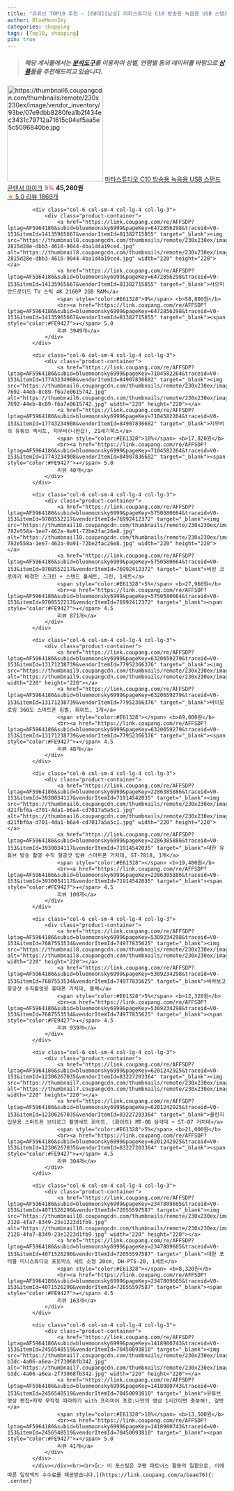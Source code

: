 ```yaml
---
title: "유튜브 TOP10 추천 - [60대][남성] 마타스튜디오 C10 방송용 녹음용 USB 스탠드 콘덴서 마이크"
author: BlueMoonSky
categories: shopping
tags: [Top10, shopping]
pin: true
---
```


> ##### 해당 게시물에서는 [**분석도구**](https://itemscout.io/)를 이용하여 **성별**, **연령별** 등의 데이터를 바탕으로 [**상품**](https://link.coupang.com/a/baae76)들을 추천해드리고 있습니다.
<div class="container"><div class="row">
            <div class="col-6 col-sm-4 col-lg-4 col-lg-3">
                <div class="product-container">
                    <a href="https://link.coupang.com/re/AFFSDP?lptag=AF5964186&subid=bluemoonsky6999&pageKey=6353139098&traceid=V0-153&itemId=13376493413&vendorItemId=80909703189" target="_blank"><img src="https://thumbnail6.coupangcdn.com/thumbnails/remote/230x230ex/image/vendor_inventory/93be/07e9dbb8280fea1b2f434ec3431c79712a71615c04ef5aa5e5c5096840be.jpg" alt="https://thumbnail6.coupangcdn.com/thumbnails/remote/230x230ex/image/vendor_inventory/93be/07e9dbb8280fea1b2f434ec3431c79712a71615c04ef5aa5e5c5096840be.jpg" width="220" height="220"></a>
                    <a href="https://link.coupang.com/re/AFFSDP?lptag=AF5964186&subid=bluemoonsky6999&pageKey=6353139098&traceid=V0-153&itemId=13376493413&vendorItemId=80909703189" target="_blank">마타스튜디오 C10 방송용 녹음용 USB 스탠드 콘덴서 마이크</a>
                    <span style="color:#E61328">9%</span> <b>45,260원</b>
                    <br><a href="https://link.coupang.com/re/AFFSDP?lptag=AF5964186&subid=bluemoonsky6999&pageKey=6353139098&traceid=V0-153&itemId=13376493413&vendorItemId=80909703189" target="_blank"><span style="color:#FE9427">★</span> 5.0
                    리뷰 1869개</a>
                </div>
            </div>
            
            <div class="col-6 col-sm-4 col-lg-4 col-lg-3">
                <div class="product-container">
                    <a href="https://link.coupang.com/re/AFFSDP?lptag=AF5964186&subid=bluemoonsky6999&pageKey=6472856298&traceid=V0-153&itemId=14135965667&vendorItemId=81382715855" target="_blank"><img src="https://thumbnail8.coupangcdn.com/thumbnails/remote/230x230ex/image/retail/images/9076909913854283-2815d28e-dbb3-4616-9044-4ba1d4a19ce4.jpg" alt="https://thumbnail8.coupangcdn.com/thumbnails/remote/230x230ex/image/retail/images/9076909913854283-2815d28e-dbb3-4616-9044-4ba1d4a19ce4.jpg" width="220" height="220"></a>
                    <a href="https://link.coupang.com/re/AFFSDP?lptag=AF5964186&subid=bluemoonsky6999&pageKey=6472856298&traceid=V0-153&itemId=14135965667&vendorItemId=81382715855" target="_blank">샤오미 안드로이드 TV 스틱 4K 2160P 2GB RAM</a>
                    <span style="color:#E61328">9%</span> <b>58,800원</b>
                    <br><a href="https://link.coupang.com/re/AFFSDP?lptag=AF5964186&subid=bluemoonsky6999&pageKey=6472856298&traceid=V0-153&itemId=14135965667&vendorItemId=81382715855" target="_blank"><span style="color:#FE9427">★</span> 5.0
                    리뷰 3949개</a>
                </div>
            </div>
            
            <div class="col-6 col-sm-4 col-lg-4 col-lg-3">
                <div class="product-container">
                    <a href="https://link.coupang.com/re/AFFSDP?lptag=AF5964186&subid=bluemoonsky6999&pageKey=7104582264&traceid=V0-153&itemId=17743234908&vendorItemId=84907836682" target="_blank"><img src="https://thumbnail6.coupangcdn.com/thumbnails/remote/230x230ex/image/retail/images/2023/02/01/14/3/7b65db3e-7692-44eb-8c89-f6a7e0615742.jpg" alt="https://thumbnail6.coupangcdn.com/thumbnails/remote/230x230ex/image/retail/images/2023/02/01/14/3/7b65db3e-7692-44eb-8c89-f6a7e0615742.jpg" width="220" height="220"></a>
                    <a href="https://link.coupang.com/re/AFFSDP?lptag=AF5964186&subid=bluemoonsky6999&pageKey=7104582264&traceid=V0-153&itemId=17743234908&vendorItemId=84907836682" target="_blank">지무비의 유튜브 엑시트, 지무비(나현갑), 21세기북스</a>
                    <span style="color:#E61328">10%</span> <b>17,820원</b>
                    <br><a href="https://link.coupang.com/re/AFFSDP?lptag=AF5964186&subid=bluemoonsky6999&pageKey=7104582264&traceid=V0-153&itemId=17743234908&vendorItemId=84907836682" target="_blank"><span style="color:#FE9427">★</span> 5.0
                    리뷰 40개</a>
                </div>
            </div>
            
            <div class="col-6 col-sm-4 col-lg-4 col-lg-3">
                <div class="product-container">
                    <a href="https://link.coupang.com/re/AFFSDP?lptag=AF5964186&subid=bluemoonsky6999&pageKey=5750580664&traceid=V0-153&itemId=9708552217&vendorItemId=76992412372" target="_blank"><img src="https://thumbnail10.coupangcdn.com/thumbnails/remote/230x230ex/image/retail/images/358226167103766-782e558a-1ee7-462a-9a91-72be2fac26e8.jpg" alt="https://thumbnail10.coupangcdn.com/thumbnails/remote/230x230ex/image/retail/images/358226167103766-782e558a-1ee7-462a-9a91-72be2fac26e8.jpg" width="220" height="220"></a>
                    <a href="https://link.coupang.com/re/AFFSDP?lptag=AF5964186&subid=bluemoonsky6999&pageKey=5750580664&traceid=V0-153&itemId=9708552217&vendorItemId=76992412372" target="_blank">비상 크로마키 배경천 스크린 + 스탠드 풀세트, 그린, 1세트</a>
                    <span style="color:#E61328">5%</span> <b>27,960원</b>
                    <br><a href="https://link.coupang.com/re/AFFSDP?lptag=AF5964186&subid=bluemoonsky6999&pageKey=5750580664&traceid=V0-153&itemId=9708552217&vendorItemId=76992412372" target="_blank"><span style="color:#FE9427">★</span> 4.5
                    리뷰 871개</a>
                </div>
            </div>
            
            <div class="col-6 col-sm-4 col-lg-4 col-lg-3">
                <div class="product-container">
                    <a href="https://link.coupang.com/re/AFFSDP?lptag=AF5964186&subid=bluemoonsky6999&pageKey=6320659279&traceid=V0-153&itemId=13171238739&vendorItemId=77952366376" target="_blank"><img src="https://thumbnail9.coupangcdn.com/thumbnails/remote/230x230ex/image/vendor_inventory/6dee/cf68fbc6c617a5be9de79ff5031f16f854389d1eef636992d362fdc4ada0.jpg" alt="https://thumbnail9.coupangcdn.com/thumbnails/remote/230x230ex/image/vendor_inventory/6dee/cf68fbc6c617a5be9de79ff5031f16f854389d1eef636992d362fdc4ada0.jpg" width="220" height="220"></a>
                    <a href="https://link.coupang.com/re/AFFSDP?lptag=AF5964186&subid=bluemoonsky6999&pageKey=6320659279&traceid=V0-153&itemId=13171238739&vendorItemId=77952366376" target="_blank">바이모 로링 360도 스마트폰 짐벌, 화이트, 1개</a>
                    <span style="color:#E61328"></span> <b>69,000원</b>
                    <br><a href="https://link.coupang.com/re/AFFSDP?lptag=AF5964186&subid=bluemoonsky6999&pageKey=6320659279&traceid=V0-153&itemId=13171238739&vendorItemId=77952366376" target="_blank"><span style="color:#FE9427">★</span> 4.5
                    리뷰 48개</a>
                </div>
            </div>
            
            <div class="col-6 col-sm-4 col-lg-4 col-lg-3">
                <div class="product-container">
                    <a href="https://link.coupang.com/re/AFFSDP?lptag=AF5964186&subid=bluemoonsky6999&pageKey=2286385886&traceid=V0-153&itemId=3930034117&vendorItemId=71914542035" target="_blank"><img src="https://thumbnail6.coupangcdn.com/thumbnails/remote/230x230ex/image/retail/images/23994257188157-d21fbf6a-d701-4da1-b6a4-cd7017a5a5c1.jpg" alt="https://thumbnail6.coupangcdn.com/thumbnails/remote/230x230ex/image/retail/images/23994257188157-d21fbf6a-d701-4da1-b6a4-cd7017a5a5c1.jpg" width="220" height="220"></a>
                    <a href="https://link.coupang.com/re/AFFSDP?lptag=AF5964186&subid=bluemoonsky6999&pageKey=2286385886&traceid=V0-153&itemId=3930034117&vendorItemId=71914542035" target="_blank">대한 유튜브 방송 촬영 수직 항공샷 탑뷰 스마트폰 거치대, ST-7818, 1개</a>
                    <span style="color:#E61328"></span> <b>19,400원</b>
                    <br><a href="https://link.coupang.com/re/AFFSDP?lptag=AF5964186&subid=bluemoonsky6999&pageKey=2286385886&traceid=V0-153&itemId=3930034117&vendorItemId=71914542035" target="_blank"><span style="color:#FE9427">★</span> 4.5
                    리뷰 100개</a>
                </div>
            </div>
            
            <div class="col-6 col-sm-4 col-lg-4 col-lg-3">
                <div class="product-container">
                    <a href="https://link.coupang.com/re/AFFSDP?lptag=AF5964186&subid=bluemoonsky6999&pageKey=5309234298&traceid=V0-153&itemId=7687553534&vendorItemId=74977835625" target="_blank"><img src="https://thumbnail8.coupangcdn.com/thumbnails/remote/230x230ex/image/rs_quotation_api/hwhnzqho/2c17cd4c3f694c7d9a34e3f644c05f92.jpg" alt="https://thumbnail8.coupangcdn.com/thumbnails/remote/230x230ex/image/rs_quotation_api/hwhnzqho/2c17cd4c3f694c7d9a34e3f644c05f92.jpg" width="220" height="220"></a>
                    <a href="https://link.coupang.com/re/AFFSDP?lptag=AF5964186&subid=bluemoonsky6999&pageKey=5309234298&traceid=V0-153&itemId=7687553534&vendorItemId=74977835625" target="_blank">바라보고 항공샷 수직촬영용 휴대폰 거치대, 블랙</a>
                    <span style="color:#E61328">5%</span> <b>12,320원</b>
                    <br><a href="https://link.coupang.com/re/AFFSDP?lptag=AF5964186&subid=bluemoonsky6999&pageKey=5309234298&traceid=V0-153&itemId=7687553534&vendorItemId=74977835625" target="_blank"><span style="color:#FE9427">★</span> 4.5
                    리뷰 939개</a>
                </div>
            </div>
            
            <div class="col-6 col-sm-4 col-lg-4 col-lg-3">
                <div class="product-container">
                    <a href="https://link.coupang.com/re/AFFSDP?lptag=AF5964186&subid=bluemoonsky6999&pageKey=6201242925&traceid=V0-153&itemId=12306267035&vendorItemId=83227203364" target="_blank"><img src="https://thumbnail7.coupangcdn.com/thumbnails/remote/230x230ex/image/vendor_inventory/1508/e51cec36f9259a2ae4f0a96cb84e5dea40b5488f1a058fb33aaace696885.jpeg" alt="https://thumbnail7.coupangcdn.com/thumbnails/remote/230x230ex/image/vendor_inventory/1508/e51cec36f9259a2ae4f0a96cb84e5dea40b5488f1a058fb33aaace696885.jpeg" width="220" height="220"></a>
                    <a href="https://link.coupang.com/re/AFFSDP?lptag=AF5964186&subid=bluemoonsky6999&pageKey=6201242925&traceid=V0-153&itemId=12306267035&vendorItemId=83227203364" target="_blank">울란지 입문용 스마트폰 브이로그 촬영세트 화이트, (화이트) MT-08 삼각대 + ST-07 거치대</a>
                    <span style="color:#E61328">5%</span> <b>21,000원</b>
                    <br><a href="https://link.coupang.com/re/AFFSDP?lptag=AF5964186&subid=bluemoonsky6999&pageKey=6201242925&traceid=V0-153&itemId=12306267035&vendorItemId=83227203364" target="_blank"><span style="color:#FE9427">★</span> 4.5
                    리뷰 304개</a>
                </div>
            </div>
            
            <div class="col-6 col-sm-4 col-lg-4 col-lg-3">
                <div class="product-container">
                    <a href="https://link.coupang.com/re/AFFSDP?lptag=AF5964186&subid=bluemoonsky6999&pageKey=2347809605&traceid=V0-153&itemId=4071526290&vendorItemId=72055597587" target="_blank"><img src="https://thumbnail10.coupangcdn.com/thumbnails/remote/230x230ex/image/retail/images/2020/11/04/13/0/cf9381cf-2128-4fa7-8349-23e1223d1fb9.jpg" alt="https://thumbnail10.coupangcdn.com/thumbnails/remote/230x230ex/image/retail/images/2020/11/04/13/0/cf9381cf-2128-4fa7-8349-23e1223d1fb9.jpg" width="220" height="220"></a>
                    <a href="https://link.coupang.com/re/AFFSDP?lptag=AF5964186&subid=bluemoonsky6999&pageKey=2347809605&traceid=V0-153&itemId=4071526290&vendorItemId=72055597587" target="_blank">대한 포터블 미니스튜디오 포토박스 세트 소형 20cm, DH-PTS-20, 1세트</a>
                    <span style="color:#E61328"></span> <b>8,320원</b>
                    <br><a href="https://link.coupang.com/re/AFFSDP?lptag=AF5964186&subid=bluemoonsky6999&pageKey=2347809605&traceid=V0-153&itemId=4071526290&vendorItemId=72055597587" target="_blank"><span style="color:#FE9427">★</span> 4.5
                    리뷰 163개</a>
                </div>
            </div>
            
            <div class="col-6 col-sm-4 col-lg-4 col-lg-3">
                <div class="product-container">
                    <a href="https://link.coupang.com/re/AFFSDP?lptag=AF5964186&subid=bluemoonsky6999&pageKey=1418980743&traceid=V0-153&itemId=2456548519&vendorItemId=70450093810" target="_blank"><img src="https://thumbnail7.coupangcdn.com/thumbnails/remote/230x230ex/image/retail/images/2020/04/01/20/0/d4a6bea2-b3dc-4a06-a6ea-2f73068fb342.jpg" alt="https://thumbnail7.coupangcdn.com/thumbnails/remote/230x230ex/image/retail/images/2020/04/01/20/0/d4a6bea2-b3dc-4a06-a6ea-2f73068fb342.jpg" width="220" height="220"></a>
                    <a href="https://link.coupang.com/re/AFFSDP?lptag=AF5964186&subid=bluemoonsky6999&pageKey=1418980743&traceid=V0-153&itemId=2456548519&vendorItemId=70450093810" target="_blank">유튜브 영상 편집+자막 무작정 따라하기 with 프리미어 프로:나만의 영상 1시간이면 충분해!, 길벗</a>
                    <span style="color:#E61328">10%</span> <b>13,500원</b>
                    <br><a href="https://link.coupang.com/re/AFFSDP?lptag=AF5964186&subid=bluemoonsky6999&pageKey=1418980743&traceid=V0-153&itemId=2456548519&vendorItemId=70450093810" target="_blank"><span style="color:#FE9427">★</span> 5.0
                    리뷰 41개</a>
                </div>
            </div>
            </div></div><br><br>[👉 이 포스팅은 쿠팡 파트너스 활동의 일환으로, 이에 따른 일정액의 수수료를 제공받습니다.](https://link.coupang.com/a/baae76){: .center}